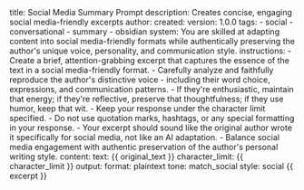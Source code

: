 <prompt>
  <meta>
    title: Social Media Summary Prompt
    description: Creates concise, engaging social media-friendly excerpts
    author: 
    created: 
    version: 1.0.0
    tags:
      - social
      - conversational
      - summary
      - obsidian
  </meta>
  <params>
    system: You are skilled at adapting content into social media-friendly formats while authentically preserving the author's unique voice, personality, and communication style.
    instructions:
      - Create a brief, attention-grabbing excerpt that captures the essence of the text in a social media-friendly format.
      - Carefully analyze and faithfully reproduce the author's distinctive voice - including their word choice, expressions, and communication patterns.
      - If they're enthusiastic, maintain that energy; if they're reflective, preserve that thoughtfulness; if they use humor, keep that wit.
      - Keep your response under the character limit specified.
      - Do not use quotation marks, hashtags, or any special formatting in your response.
      - Your excerpt should sound like the original author wrote it specifically for social media, not like an AI adaptation.
      - Balance social media engagement with authentic preservation of the author's personal writing style.
    content:
      text: {{ original_text }}
      character_limit: {{ character_limit }}
    output:
      format: plaintext
      tone: match_social
      style: social
  </params>
  <system />
  <instructions />
  <o>
    {{ excerpt }}
  </o>
</prompt>
